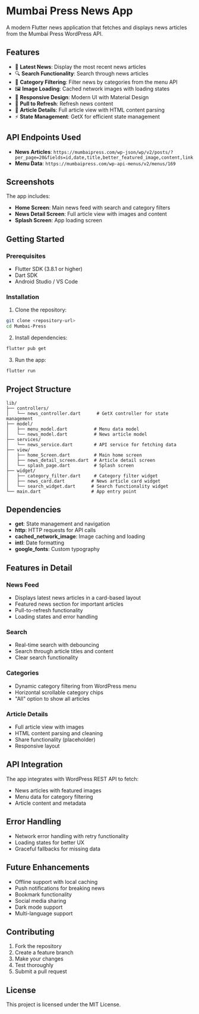 # Mumbai Press News App

A modern Flutter news application that fetches and displays news articles from the Mumbai Press WordPress API.

## Features

- 📰 **Latest News**: Display the most recent news articles
- 🔍 **Search Functionality**: Search through news articles
- 📂 **Category Filtering**: Filter news by categories from the menu API
- 🖼️ **Image Loading**: Cached network images with loading states
- 📱 **Responsive Design**: Modern UI with Material Design
- 🔄 **Pull to Refresh**: Refresh news content
- 📄 **Article Details**: Full article view with HTML content parsing
- ⚡ **State Management**: GetX for efficient state management

## API Endpoints Used

- **News Articles**: `https://mumbaipress.com/wp-json/wp/v2/posts/?per_page=20&fields=id,date,title,better_featured_image,content,link`
- **Menu Data**: `https://mumbaipress.com/wp-api-menus/v2/menus/169`

## Screenshots

The app includes:
- **Home Screen**: Main news feed with search and category filters
- **News Detail Screen**: Full article view with images and content
- **Splash Screen**: App loading screen

## Getting Started

### Prerequisites

- Flutter SDK (3.8.1 or higher)
- Dart SDK
- Android Studio / VS Code

### Installation

1. Clone the repository:
```bash
git clone <repository-url>
cd Mumbai-Press
```

2. Install dependencies:
```bash
flutter pub get
```

3. Run the app:
```bash
flutter run
```

## Project Structure

```
lib/
├── controllers/
│   └── news_controller.dart      # GetX controller for state management
├── model/
│   ├── menu_model.dart          # Menu data model
│   └── news_model.dart          # News article model
├── services/
│   └── news_service.dart        # API service for fetching data
├── view/
│   ├── home_Screen.dart         # Main home screen
│   ├── news_detail_screen.dart  # Article detail screen
│   └── splash_page.dart         # Splash screen
├── widget/
│   ├── category_filter.dart     # Category filter widget
│   ├── news_card.dart          # News article card widget
│   └── search_widget.dart      # Search functionality widget
└── main.dart                   # App entry point
```

## Dependencies

- **get**: State management and navigation
- **http**: HTTP requests for API calls
- **cached_network_image**: Image caching and loading
- **intl**: Date formatting
- **google_fonts**: Custom typography

## Features in Detail

### News Feed
- Displays latest news articles in a card-based layout
- Featured news section for important articles
- Pull-to-refresh functionality
- Loading states and error handling

### Search
- Real-time search with debouncing
- Search through article titles and content
- Clear search functionality

### Categories
- Dynamic category filtering from WordPress menu
- Horizontal scrollable category chips
- "All" option to show all articles

### Article Details
- Full article view with images
- HTML content parsing and cleaning
- Share functionality (placeholder)
- Responsive layout

## API Integration

The app integrates with WordPress REST API to fetch:
- News articles with featured images
- Menu data for category filtering
- Article content and metadata

## Error Handling

- Network error handling with retry functionality
- Loading states for better UX
- Graceful fallbacks for missing data

## Future Enhancements

- Offline support with local caching
- Push notifications for breaking news
- Bookmark functionality
- Social media sharing
- Dark mode support
- Multi-language support

## Contributing

1. Fork the repository
2. Create a feature branch
3. Make your changes
4. Test thoroughly
5. Submit a pull request

## License

This project is licensed under the MIT License.
